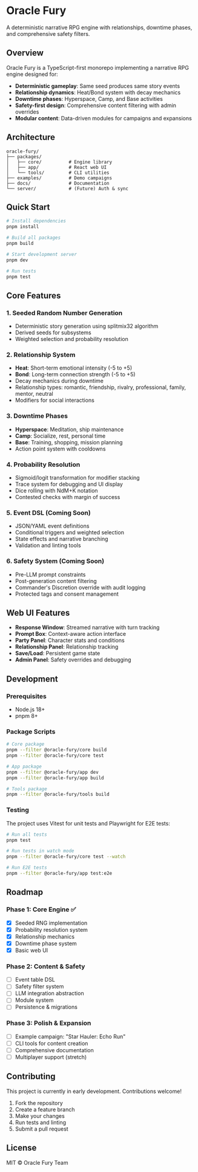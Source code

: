 # Oracle Fury

A deterministic narrative RPG engine with relationships, downtime phases, and comprehensive safety filters.

## Overview

Oracle Fury is a TypeScript-first monorepo implementing a narrative RPG engine designed for:
- **Deterministic gameplay**: Same seed produces same story events
- **Relationship dynamics**: Heat/Bond system with decay mechanics
- **Downtime phases**: Hyperspace, Camp, and Base activities
- **Safety-first design**: Comprehensive content filtering with admin overrides
- **Modular content**: Data-driven modules for campaigns and expansions

## Architecture

```
oracle-fury/
├── packages/
│   ├── core/          # Engine library
│   ├── app/           # React web UI
│   └── tools/         # CLI utilities
├── examples/          # Demo campaigns
├── docs/              # Documentation
└── server/            # (Future) Auth & sync
```

## Quick Start

```bash
# Install dependencies
pnpm install

# Build all packages
pnpm build

# Start development server
pnpm dev

# Run tests
pnpm test
```

## Core Features

### 1. Seeded Random Number Generation
- Deterministic story generation using splitmix32 algorithm
- Derived seeds for subsystems
- Weighted selection and probability resolution

### 2. Relationship System
- **Heat**: Short-term emotional intensity (-5 to +5)
- **Bond**: Long-term connection strength (-5 to +5)
- Decay mechanics during downtime
- Relationship types: romantic, friendship, rivalry, professional, family, mentor, neutral
- Modifiers for social interactions

### 3. Downtime Phases
- **Hyperspace**: Meditation, ship maintenance
- **Camp**: Socialize, rest, personal time
- **Base**: Training, shopping, mission planning
- Action point system with cooldowns

### 4. Probability Resolution
- Sigmoid/logit transformation for modifier stacking
- Trace system for debugging and UI display
- Dice rolling with NdM+K notation
- Contested checks with margin of success

### 5. Event DSL (Coming Soon)
- JSON/YAML event definitions
- Conditional triggers and weighted selection
- State effects and narrative branching
- Validation and linting tools

### 6. Safety System (Coming Soon)
- Pre-LLM prompt constraints
- Post-generation content filtering
- Commander's Discretion override with audit logging
- Protected tags and consent management

## Web UI Features

- **Response Window**: Streamed narrative with turn tracking
- **Prompt Box**: Context-aware action interface
- **Party Panel**: Character stats and conditions
- **Relationship Panel**: Relationship tracking
- **Save/Load**: Persistent game state
- **Admin Panel**: Safety overrides and debugging

## Development

### Prerequisites
- Node.js 18+
- pnpm 8+

### Package Scripts

```bash
# Core package
pnpm --filter @oracle-fury/core build
pnpm --filter @oracle-fury/core test

# App package
pnpm --filter @oracle-fury/app dev
pnpm --filter @oracle-fury/app build

# Tools package
pnpm --filter @oracle-fury/tools build
```

### Testing

The project uses Vitest for unit tests and Playwright for E2E tests:

```bash
# Run all tests
pnpm test

# Run tests in watch mode
pnpm --filter @oracle-fury/core test --watch

# Run E2E tests
pnpm --filter @oracle-fury/app test:e2e
```

## Roadmap

### Phase 1: Core Engine ✅
- [x] Seeded RNG implementation
- [x] Probability resolution system
- [x] Relationship mechanics
- [x] Downtime phase system
- [x] Basic web UI

### Phase 2: Content & Safety
- [ ] Event table DSL
- [ ] Safety filter system
- [ ] LLM integration abstraction
- [ ] Module system
- [ ] Persistence & migrations

### Phase 3: Polish & Expansion
- [ ] Example campaign: "Star Hauler: Echo Run"
- [ ] CLI tools for content creation
- [ ] Comprehensive documentation
- [ ] Multiplayer support (stretch)

## Contributing

This project is currently in early development. Contributions welcome!

1. Fork the repository
2. Create a feature branch
3. Make your changes
4. Run tests and linting
5. Submit a pull request

## License

MIT © Oracle Fury Team